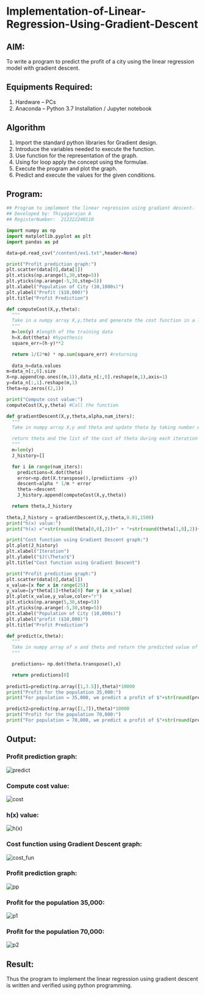 # Implementation-of-Linear-Regression-Using-Gradient-Descent

## AIM:
To write a program to predict the profit of a city using the linear regression model with gradient descent.

## Equipments Required:
1. Hardware – PCs
2. Anaconda – Python 3.7 Installation / Jupyter notebook

## Algorithm

1. Import the standard python libraries for Gradient design.
2. Introduce the variables needed to execute the function.
3. Use function for the representation of the graph.
4. Using for loop apply the concept using the formulae.
5. Execute the program and plot the graph.
6. Predict and execute the values for the given conditions.


## Program:
```py
## Program to implement the linear regression using gradient descent.
## Developed by: Thiyagarajan A
## RegisterNumber:  212222240110

import numpy as np
import matplotlib.pyplot as plt
import pandas as pd

data=pd.read_csv("/content/ex1.txt",header=None)

print("Profit prediction graph:")
plt.scatter(data[0],data[1])
plt.xticks(np.arange(5,30,step=5))
plt.yticks(np.arange(-5,30,step=5))
plt.xlabel("Population of City (10,1000s)")
plt.ylabel("Profit ($10,000)")
plt.title("Profit Prediction")

def computeCost(X,y,theta):
  """
  Take in a numpy array X,y,theta and generate the cost function in a linear regression model
  """
  m=len(y) #length of the training data
  h=X.dot(theta) #hypothesis
  square_err=(h-y)**2

  return 1/(2*m) * np.sum(square_err) #returning
  
  data_n=data.values
m=data_n[:,0].size
X=np.append(np.ones((m,1)),data_n[:,0].reshape(m,1),axis=1)
y=data_n[:,1].reshape(m,1)
theta=np.zeros((2,1))

print("Compute cost value:")
computeCost(X,y,theta) #Call the function

def gradientDescent(X,y,theta,alpha,num_iters):
  """
  Take in numpy array X,y and theta and update theta by taking number with learning rate of alpha

  return theta and the list of the cost of theta during each iteration
  """
  m=len(y)
  J_history=[]

  for i in range(num_iters):
    predictions=X.dot(theta)
    error=np.dot(X.transpose(),(predictions -y))
    descent=alpha * 1/m * error
    theta-=descent
    J_history.append(computeCost(X,y,theta))

  return theta,J_history  
  
theta,J_history = gradientDescent(X,y,theta,0.01,1500)
print("h(x) value:")
print("h(x) ="+str(round(theta[0,0],2))+" + "+str(round(theta[1,0],2))+"x1")

print("Cost function using Gradient Descent graph:")
plt.plot(J_history)
plt.xlabel("Iteration")
plt.ylabel("$J(\Theta)$")
plt.title("Cost function using Gradient Descent")

print("Profit prediction graph:")
plt.scatter(data[0],data[1])
x_value=[x for x in range(25)]
y_value=[y*theta[1]+theta[0] for y in x_value]
plt.plot(x_value,y_value,color="r")
plt.xticks(np.arange(5,30,step=5))
plt.yticks(np.arange(-5,30,step=5))
plt.xlabel("Population of City (10,000s)")
plt.ylabel("profit ($10,000)")
plt.title("Profit Prediction")

def predict(x,theta):
  """
  Take in numpy array of x and theta and return the predicted value of y based on theta
  """

  predictions= np.dot(theta.transpose(),x)

  return predictions[0]
  
predict1=predict(np.array([1,3.5]),theta)*10000
print("Profit for the population 35,000:")
print("For population = 35,000, we predict a profit of $"+str(round(predict1,0)))

predict2=predict(np.array([1,7]),theta)*10000
print("Profit for the population 70,000:")
print("For population = 70,000, we predict a profit of $"+str(round(predict2,0)))


```

## Output:

### Profit prediction graph:


![predict](https://github.com/A-Thiyagarajan/Implementation-of-Linear-Regression-Using-Gradient-Descent/assets/118707693/673c0ffa-ae7f-4702-8e11-78393b4d8a2d)


### Compute cost value:

![cost](https://github.com/A-Thiyagarajan/Implementation-of-Linear-Regression-Using-Gradient-Descent/assets/118707693/fe50f74a-2f2c-456f-a2b8-44b58ca77e76)



### h(x) value:


![h(x)](https://github.com/A-Thiyagarajan/Implementation-of-Linear-Regression-Using-Gradient-Descent/assets/118707693/d306795e-1849-4a28-b815-b086ede8eabf)


### Cost function using Gradient Descent graph:

![cost_fun](https://github.com/A-Thiyagarajan/Implementation-of-Linear-Regression-Using-Gradient-Descent/assets/118707693/a76d12a7-ba8f-45aa-8490-e9264c013503)



### Profit prediction graph:


![pp](https://github.com/A-Thiyagarajan/Implementation-of-Linear-Regression-Using-Gradient-Descent/assets/118707693/b9ca5e73-3d15-4d12-87b0-e830a3adc08f)



### Profit for the population 35,000:


![p1](https://github.com/A-Thiyagarajan/Implementation-of-Linear-Regression-Using-Gradient-Descent/assets/118707693/74ac0a17-259b-4ce6-9320-32c514484fcc)



### Profit for the population 70,000:

![p2](https://github.com/A-Thiyagarajan/Implementation-of-Linear-Regression-Using-Gradient-Descent/assets/118707693/7b57e4cd-a671-49c9-9b52-ca83128eaf47)


## Result:
Thus the program to implement the linear regression using gradient descent is written and verified using python programming.